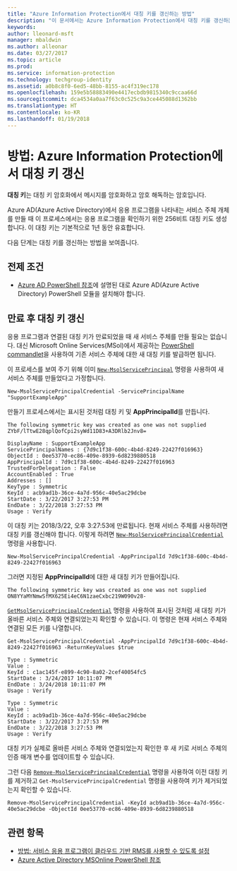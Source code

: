 ```yaml
---
title: "Azure Information Protection에서 대칭 키를 갱신하는 방법"
description: "이 문서에서는 Azure Information Protection에서 대칭 키를 갱신하는 프로세스를 설명합니다."
keywords: 
author: lleonard-msft
manager: mbaldwin
ms.author: alleonar
ms.date: 03/27/2017
ms.topic: article
ms.prod: 
ms.service: information-protection
ms.technology: techgroup-identity
ms.assetid: a0b8c8f0-6ed5-48bb-8155-ac4f319ec178
ms.openlocfilehash: 159e5b58883490e4417ecbdb9815340c9ccaa66d
ms.sourcegitcommit: dca4534a0aa7f63c0c525c9a3ce445088d1362bb
ms.translationtype: HT
ms.contentlocale: ko-KR
ms.lasthandoff: 01/19/2018
---
```

# <a name="how-to-renew-the-symmetric-key-in-azure-information-protection"></a>방법: Azure Information Protection에서 대칭 키 갱신

**대칭 키**는 대칭 키 암호화에서 메시지를 암호화하고 암호 해독하는 암호입니다.  

Azure AD(Azure Active Directory)에서 응용 프로그램을 나타내는 서비스 주체 개체를 만들 때 이 프로세스에서는 응용 프로그램을 확인하기 위한 256비트 대칭 키도 생성합니다. 이 대칭 키는 기본적으로 1년 동안 유효합니다. 

다음 단계는 대칭 키를 갱신하는 방법을 보여줍니다. 

## <a name="prerequisites"></a>전제 조건

* [Azure AD PowerShell 참조](https://docs.microsoft.com/powershell/msonline/)에 설명된 대로 Azure AD(Azure Active Directory) PowerShell 모듈을 설치해야 합니다.


## <a name="renewing-the-symmetric-key-after-expiry"></a>만료 후 대칭 키 갱신

응용 프로그램과 연결된 대칭 키가 만료되었을 때 새 서비스 주체를 만들 필요는 없습니다. 대신 Microsoft Online Services(MSol)에서 제공하는 [PowerShell commandlet](https://docs.microsoft.com/powershell/module/msonline)을 사용하여 기존 서비스 주체에 대한 새 대칭 키를 발급하면 됩니다.

이 프로세스를 보여 주기 위해 이미 [`New-MsolServicePrincipal`](https://docs.microsoft.com/powershell/msonline/v1/new-msolserviceprincipalcredential) 명령을 사용하여 새 서비스 주체를 만들었다고 가정합니다.

```
New-MsolServicePrincipalCredential -ServicePrincipalName "SupportExampleApp"
```

만들기 프로세스에서는 표시된 것처럼 대칭 키 및 **AppPrincipalId**를 만듭니다.

```
The following symmetric key was created as one was not supplied
ZYbF/lTtwE28qplQofCpi2syWd11D83+A3DRlb2Jnv8=

DisplayName : SupportExampleApp
ServicePrincipalNames : {7d9c1f38-600c-4b4d-8249-22427f016963}
ObjectId : 0ee53770-ec86-409e-8939-6d8239880518
AppPrincipalId : 7d9c1f38-600c-4b4d-8249-22427f016963
TrustedForDelegation : False
AccountEnabled : True
Addresses : []
KeyType : Symmetric
KeyId : acb9ad1b-36ce-4a7d-956c-40e5ac29dcbe
StartDate : 3/22/2017 3:27:53 PM
EndDate : 3/22/2018 3:27:53 PM
Usage : Verify
```

이 대칭 키는 2018/3/22, 오후 3:27:53에 만료됩니다. 현재 서비스 주체를 사용하려면 대칭 키를 갱신해야 합니다. 이렇게 하려면 [`New-MsolServicePrincipalCredential`](https://docs.microsoft.com/powershell/msonline/v1/new-msolserviceprincipalcredential) 명령을 사용합니다. 

```
New-MsolServicePrincipalCredential -AppPrincipalId 7d9c1f38-600c-4b4d-8249-22427f016963
```

그러면 지정된 **AppPrincipalId**에 대한 새 대칭 키가 만들어집니다.

```
The following symmetric key was created as one was not supplied ON8YYaMYNmwSfMX625Ei4eC6N1zaeCxbc219W090v28-
```
[`GetMsolServicePrincipalCredential`](https://docs.microsoft.com/powershell/msonline/v1/get-msolserviceprincipalcredential) 명령을 사용하여 표시된 것처럼 새 대칭 키가 올바른 서비스 주체와 연결되었는지 확인할 수 있습니다. 이 명령은 현재 서비스 주체와 연결된 모든 키를 나열합니다.

```
Get-MsolServicePrincipalCredential -AppPrincipalId 7d9c1f38-600c-4b4d-8249-22427f016963 -ReturnKeyValues $true

Type : Symmetric
Value :
KeyId : c1ac145f-e899-4c90-8a02-2cef40054fc5
StartDate : 3/24/2017 10:11:07 PM
EndDate : 3/24/2018 10:11:07 PM
Usage : Verify

Type : Symmetric
Value :
KeyId : acb9ad1b-36ce-4a7d-956c-40e5ac29dcbe
StartDate : 3/22/2017 3:27:53 PM
EndDate : 3/22/2018 3:27:53 PM
Usage : Verify
```

대칭 키가 실제로 올바른 서비스 주체와 연결되었는지 확인한 후 새 키로 서비스 주체의 인증 매개 변수를 업데이트할 수 있습니다. 

그런 다음 [`Remove-MsolServicePrincipalCredential`](https://docs.microsoft.com/powershell/msonline/v1/remove-msolserviceprincipalcredential) 명령을 사용하여 이전 대칭 키를 제거하고 `Get-MsolServicePrincipalCredential` 명령을 사용하여 키가 제거되었는지 확인할 수 있습니다.

```
Remove-MsolServicePrincipalCredential -KeyId acb9ad1b-36ce-4a7d-956c-40e5ac29dcbe -ObjectId 0ee53770-ec86-409e-8939-6d8239880518
```

## <a name="related-topics"></a>관련 항목

* [방법: 서비스 응용 프로그램이 클라우드 기반 RMS를 사용할 수 있도록 설정](how-to-use-file-api-with-aadrm-cloud.md)
* [Azure Active Directory MSOnline PowerShell 참조](https://docs.microsoft.com/powershell/msonline/)
